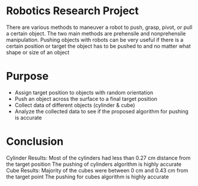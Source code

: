 # Robotics Research Project 

There are various methods to maneuver a robot to push, grasp, pivot, or pull a certain object. 
The two main methods are prehensile and nonprehensile manipulation. 
Pushing objects with robots can be very useful if there is a certain position or target the object has to be pushed to and no matter what shape or size of an object

# Purpose 

- Assign target position to objects with random orientation	
- Push an object across the surface to a final target position 
- Collect data of different objects (cylinder & cube)
- Analyze the collected data to see if the proposed algorithm for pushing is accurate 

# Conclusion 
Cylinder Results:
Most of the cylinders had less than 0.27 cm distance from the target position 
The pushing of cylinders algorithm is highly accurate 
Cube Results: 
Majority of the cubes were between 0 cm and 0.43 cm from the target point 
The pushing for cubes algorithm is highly accurate 
